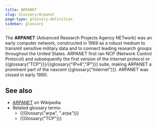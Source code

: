 ```yaml
---
title: ARPANET
slug: Glossary/Arpanet
page-type: glossary-definition
sidebar: glossary
---
```


The **ARPANET** (Advanced Research Projects Agency NETwork) was an early computer network, constructed in 1969 as a robust medium to transmit sensitive military data and to connect leading research groups throughout the United States. ARPANET first ran NCP (Network Control Protocol) and subsequently the first version of the Internet protocol or {{glossary("TCP")}}/{{glossary("IPv4","IP")}} suite, making ARPANET a prominent part of the nascent {{glossary("Internet")}}. ARPANET was closed in early 1990.

## See also

- [ARPANET](https://en.wikipedia.org/wiki/ARPANET) on Wikipedia
- Related glossary terms:
  - {{Glossary("arpa", ".arpa")}}
  - {{Glossary("TCP")}}
